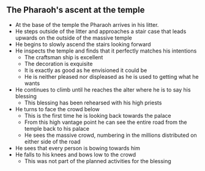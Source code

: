 ## The Pharaoh's ascent at the temple

- At the base of the temple the Pharaoh arrives in his litter.
- He steps outside of the litter and approaches a stair case
  that leads upwards on the outside of the massive temple
- He begins to slowly ascend the stairs looking forward
- He inspects the temple and finds that it perfectly matches his intentions
    - The craftsman ship is excellent
    - The decoration is exquisite
    - It is exactly as good as he envisioned it could be
    - He is neither pleased nor displeased as he is used to getting what he wants
- He continues to climb until he reaches the alter where he is to say his blessing
    - This blessing has been rehearsed with his high priests
- He turns to face the crowd below
    - This is the first time he is looking back towards the palace
    - From this high vantage point he can see the entire road
      from the temple back to his palace
    - He sees the massive crowd, numbering in the millions
      distributed on either side of the road
- He sees that every person is bowing towards him
- He falls to his knees and bows low to the crowd
    - This was not part of the planned activities for the blessing
